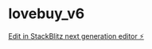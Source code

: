 # lovebuy_v6

[Edit in StackBlitz next generation editor ⚡️](https://stackblitz.com/~/github.com/davidmanubens89/lovebuy_v6)